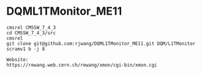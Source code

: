 # DQML1TMonitor_ME11

	cmsrel CMSSW_7_4_3
	cd CMSSW_7_4_3/src
	cmsrel
	git clone git@github.com:rjwang/DQML1TMonitor_ME11.git DQM/L1TMonitor
	scramv1 b -j 8

	Website: 
	https://rewang.web.cern.ch/rewang/xmon/cgi-bin/xmon.cgi
